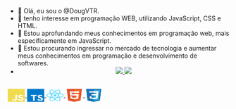 - 👋 Olá, eu sou o @DougVTR.
- 👀 tenho interesse em programação WEB, utilizando JavaScript, CSS e HTML.
- 🌱 Estou aprofundando meus conhecimentos em programação web, mais especificamente em JavaScript.
- 💞️ Estou procurando ingressar no mercado de tecnologia e aumentar meus conhecimentos em programação e desenvolvimento de softwares.
- <div align="center">
  <a href="https://github.com/DougVTR">
  <img height="180em" src="https://github-readme-stats.vercel.app/api?username=DougVTR&show_icons=true&theme=dracula&include_all_commits=true&count_private=true"/>
  <img height="180em" src="https://github-readme-stats.vercel.app/api/top-langs/?username=DougVTR&layout=compact&langs_count=7&theme=dracula"/>
</div>
  
<div style="display: inline_block"><br>
  <img align="center" alt="Doug-Js" height="30" width="40" src="https://raw.githubusercontent.com/devicons/devicon/master/icons/javascript/javascript-plain.svg">
  <img align="center" alt="Doug-Ts" height="30" width="40" src="https://raw.githubusercontent.com/devicons/devicon/master/icons/typescript/typescript-plain.svg">
  <img align="center" alt="Doug-React" height="30" width="40" src="https://raw.githubusercontent.com/devicons/devicon/master/icons/react/react-original.svg">
  <img align="center" alt="Doug-HTML" height="30" width="40" src="https://raw.githubusercontent.com/devicons/devicon/master/icons/html5/html5-original.svg">
  <img align="center" alt="Doug-CSS" height="30" width="40" src="https://raw.githubusercontent.com/devicons/devicon/master/icons/css3/css3-original.svg">
</div>
